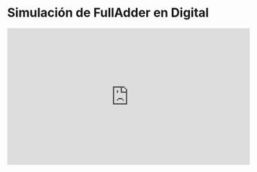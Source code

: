 # Simulación de FullAdder en Digital

<iframe width="560" height="315" src="https://www.youtube.com/embed/q0YEzfmvIEY?si=ZxjcGU4KltXWiaws" title="YouTube video player" frameborder="0" allow="accelerometer; autoplay; clipboard-write; encrypted-media; gyroscope; picture-in-picture; web-share" allowfullscreen></iframe>

